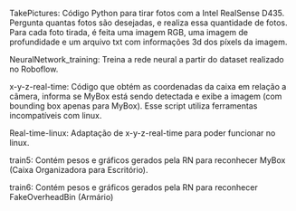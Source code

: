 TakePictures: Código Python para tirar fotos com a Intel RealSense D435. Pergunta quantas fotos são desejadas, e realiza essa quantidade de fotos. Para cada foto tirada, é feita uma imagem RGB, uma imagem de profundidade e um arquivo txt com informações 3d dos píxels da imagem.

NeuralNetwork_training: Treina a rede neural a partir do dataset realizado no Roboflow.

x-y-z-real-time: Código que obtém as coordenadas da caixa em relação a câmera, informa se MyBox está sendo detectada e exibe a imagem (com bounding box apenas para MyBox). Esse script utiliza ferramentas incompatíveis com linux.

Real-time-linux: Adaptação de x-y-z-real-time para poder funcionar no linux.

train5: Contém pesos e gráficos gerados pela RN para reconhecer MyBox (Caixa Organizadora para Escritório).

train6: Contém pesos e gráficos gerados pela RN para reconhecer FakeOverheadBin (Armário)

